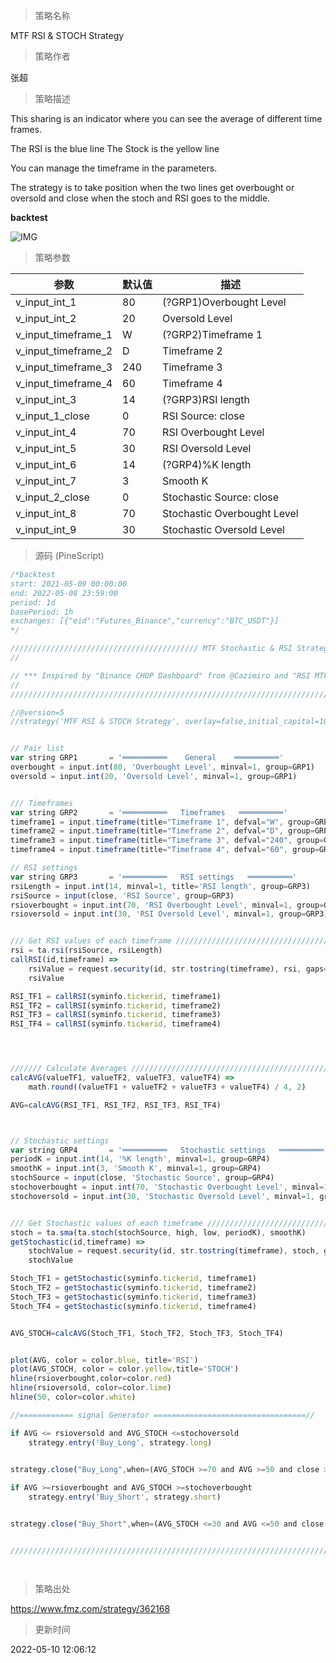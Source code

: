 
> 策略名称

MTF RSI & STOCH Strategy

> 策略作者

张超

> 策略描述

This sharing is an indicator where you can see the average of different time frames.

The RSI is the blue line
The Stock is the yellow line

You can manage the timeframe in the parameters.

The strategy is to take position when the two lines get overbought or oversold and close when the stoch and RSI goes to the middle.

**backtest**

 ![IMG](https://www.fmz.com/upload/asset/189dc4ce5df05106d85.png) 

> 策略参数



|参数|默认值|描述|
|----|----|----|
|v_input_int_1|80|(?GRP1)Overbought Level|
|v_input_int_2|20|Oversold Level|
|v_input_timeframe_1|W|(?GRP2)Timeframe 1|
|v_input_timeframe_2|D|Timeframe 2|
|v_input_timeframe_3|240|Timeframe 3|
|v_input_timeframe_4|60|Timeframe 4|
|v_input_int_3|14|(?GRP3)RSI length|
|v_input_1_close|0|RSI Source: close|high|low|open|hl2|hlc3|hlcc4|ohlc4|
|v_input_int_4|70|RSI Overbought Level|
|v_input_int_5|30|RSI Oversold Level|
|v_input_int_6|14|(?GRP4)%K length|
|v_input_int_7|3|Smooth K|
|v_input_2_close|0|Stochastic Source: close|high|low|open|hl2|hlc3|hlcc4|ohlc4|
|v_input_int_8|70|Stochastic Overbought Level|
|v_input_int_9|30|Stochastic Oversold Level|


> 源码 (PineScript)

``` javascript
/*backtest
start: 2021-05-09 00:00:00
end: 2022-05-08 23:59:00
period: 1d
basePeriod: 1h
exchanges: [{"eid":"Futures_Binance","currency":"BTC_USDT"}]
*/

////////////////////////////////////////// MTF Stochastic & RSI Strategy ©️ bykzis /////////////////////////////////////////
//

// *** Inspired by "Binance CHOP Dashboard" from @Cazimiro and "RSI MTF Table" from @mobester16 *** and LOT OF COPY of Indicator-Jones MTF Scanner
// 
////////////////////////////////////////////////////////////////////////////////////////////////////////////////////////////

//@version=5
//strategy('MTF RSI & STOCH Strategy', overlay=false,initial_capital=100, currency=currency.USD, commission_value=0.01, commission_type=strategy.commission.percent)


// Pair list
var string GRP1       = '══════════    General    ══════════'
overbought = input.int(80, 'Overbought Level', minval=1, group=GRP1)
oversold = input.int(20, 'Oversold Level', minval=1, group=GRP1)


/// Timeframes
var string GRP2       = '══════════   Timeframes   ══════════'
timeframe1 = input.timeframe(title="Timeframe 1", defval="W", group=GRP2)
timeframe2 = input.timeframe(title="Timeframe 2", defval="D", group=GRP2)
timeframe3 = input.timeframe(title="Timeframe 3", defval="240", group=GRP2)
timeframe4 = input.timeframe(title="Timeframe 4", defval="60", group=GRP2)

// RSI settings
var string GRP3       = '══════════   RSI settings   ══════════'
rsiLength = input.int(14, minval=1, title='RSI length', group=GRP3)
rsiSource = input(close, 'RSI Source', group=GRP3)
rsioverbought = input.int(70, 'RSI Overbought Level', minval=1, group=GRP3)
rsioversold = input.int(30, 'RSI Oversold Level', minval=1, group=GRP3)


/// Get RSI values of each timeframe /////////////////////////////////////////////////////
rsi = ta.rsi(rsiSource, rsiLength)
callRSI(id,timeframe) =>
    rsiValue = request.security(id, str.tostring(timeframe), rsi, gaps=barmerge.gaps_off)
    rsiValue

RSI_TF1 = callRSI(syminfo.tickerid, timeframe1)
RSI_TF2 = callRSI(syminfo.tickerid, timeframe2)
RSI_TF3 = callRSI(syminfo.tickerid, timeframe3)
RSI_TF4 = callRSI(syminfo.tickerid, timeframe4)




/////// Calculate Averages /////////////////////////////////////////////////////////////////
calcAVG(valueTF1, valueTF2, valueTF3, valueTF4) =>
    math.round((valueTF1 + valueTF2 + valueTF3 + valueTF4) / 4, 2)

AVG=calcAVG(RSI_TF1, RSI_TF2, RSI_TF3, RSI_TF4)



// Stochastic settings
var string GRP4       = '══════════   Stochastic settings   ══════════'
periodK = input.int(14, '%K length', minval=1, group=GRP4)
smoothK = input.int(3, 'Smooth K', minval=1, group=GRP4)
stochSource = input(close, 'Stochastic Source', group=GRP4)
stochoverbought = input.int(70, 'Stochastic Overbought Level', minval=1, group=GRP4)
stochoversold = input.int(30, 'Stochastic Oversold Level', minval=1, group=GRP4)


/// Get Stochastic values of each timeframe ////////////////////////////////////////////////
stoch = ta.sma(ta.stoch(stochSource, high, low, periodK), smoothK)
getStochastic(id,timeframe) =>
    stochValue = request.security(id, str.tostring(timeframe), stoch, gaps=barmerge.gaps_off)
    stochValue

Stoch_TF1 = getStochastic(syminfo.tickerid, timeframe1)
Stoch_TF2 = getStochastic(syminfo.tickerid, timeframe2)
Stoch_TF3 = getStochastic(syminfo.tickerid, timeframe3)
Stoch_TF4 = getStochastic(syminfo.tickerid, timeframe4)


AVG_STOCH=calcAVG(Stoch_TF1, Stoch_TF2, Stoch_TF3, Stoch_TF4)


plot(AVG, color = color.blue, title='RSI')
plot(AVG_STOCH, color = color.yellow,title='STOCH')
hline(rsioverbought,color=color.red)
hline(rsioversold, color=color.lime)
hline(50, color=color.white)

//============ signal Generator ==================================//

if AVG <= rsioversold and AVG_STOCH <=stochoversold 
    strategy.entry('Buy_Long', strategy.long)

    
strategy.close("Buy_Long",when=(AVG_STOCH >=70 and AVG >=50 and close >=strategy.position_avg_price),comment="Long_OK")

if AVG >=rsioverbought and AVG_STOCH >=stochoverbought
    strategy.entry('Buy_Short', strategy.short)


strategy.close("Buy_Short",when=(AVG_STOCH <=30 and AVG <=50 and close <=strategy.position_avg_price),comment="Short_OK")


///////////////////////////////////////////////////////////////////////////////////////////




```

> 策略出处

https://www.fmz.com/strategy/362168

> 更新时间

2022-05-10 12:06:12
